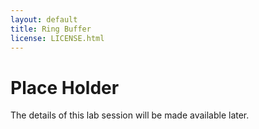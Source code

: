 ```yaml
---
layout: default
title: Ring Buffer
license: LICENSE.html
---
```


# Place Holder

The details of this lab session will be made available later.
